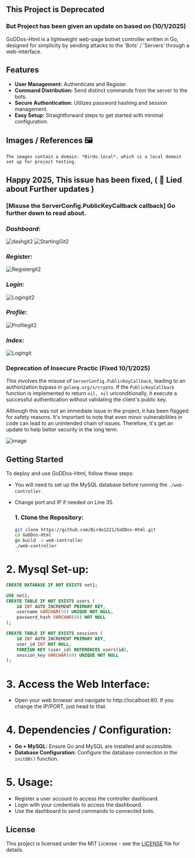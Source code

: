## This Project is Deprecated
### But Project has been given an update on based on (10/1/2025)

GoDDos-Html is a lightweight web-page botnet controller written in Go, designed for simplicity by sending attacks to the 'Bots' / 'Servers' through a web-interface.

## Features
- **User Management:** Authenticate and Register.
- **Command Distribution:** Send distinct commands from the server to the bots.
- **Secure Authentication:** Utilizes password hashing and session management.
- **Easy Setup:** Straightforward steps to get started with minimal configuration.

## **Images / References 🖼️**
   `The images contain a domain: *Birdo.local*, which is a local domain set up for project testing.`

## Happy 2025, This issue has been fixed, ( 🤡 Lied about Further updates )
###   [Misuse the ServerConfig.PublicKeyCallback callback] Go further down to read about.
  
### ***Dashboard***:
![dashgit2](https://github.com/Birdo1221/GoDDos-Html/assets/81320346/2858e11a-e3bf-4d37-a0c1-7ecc766b21a4)
![StartingGit2](https://github.com/Birdo1221/GoDDos-Html/assets/81320346/177dc1fa-ab30-4e49-bc6d-3d8807c77c2a)

### ***Register***:
![Registergit2](https://github.com/Birdo1221/GoDDos-Html/assets/81320346/69f3d100-12d4-4d2c-ab58-03a3b8af2eac)

### ***Login***:
![Logingit2](https://github.com/Birdo1221/GoDDos-Html/assets/81320346/24408d12-c45d-4df2-897a-6f651de58be7)

### ***Profile***:
![Profilegit2](https://github.com/Birdo1221/GoDDos-Html/assets/81320346/55e52bfa-112f-4354-9c87-2df5bd87acae)

### ***Index***:
![Logingit](https://github.com/Birdo1221/GoDDos-Html/assets/81320346/e9459072-2395-4cc1-944d-9fbcd10ac2de)

### Deprecation of Insecure Practic (Fixed 10/1/2025) 
This involves the misuse of `ServerConfig.PublicKeyCallback`, leading to an authorization bypass in `golang.org/x/crypto`. If the `PublicKeyCallback` function is implemented to return `nil, nil` unconditionally, it execute a successful authentication without validating the client's public key.

Although this was not an immediate issue in the project, it has been flagged for safety reasons. It's important to note that even minor vulnerabilities in code can lead to an unintended chain of issues. Therefore, it's get an update to help better security in the long term.

![image](https://github.com/user-attachments/assets/ed984ee0-8a6c-48ce-9c95-6db6b4ff2104)


## Getting Started

To deploy and use GoDDos-Html, follow these steps:

* You will need to set up the MySQL database before running the `./web-controller`.
* Change port and IP if needed on Line 35.

   ### 1. **Clone the Repository:**
   ```bash
   git clone https://github.com/Birdo1221/GoDDos-Html.git
   cd GoDDos-Html
   go build -o web-controller
   ./web-controller
   ```

# 2. **Mysql Set-up:**

   ```sql
   CREATE DATABASE IF NOT EXISTS net1;
   
   USE net1;
   CREATE TABLE IF NOT EXISTS users (
       id INT AUTO_INCREMENT PRIMARY KEY,
       username VARCHAR(50) UNIQUE NOT NULL,
       password_hash VARCHAR(60) NOT NULL
   );
   
   CREATE TABLE IF NOT EXISTS sessions (
       id INT AUTO_INCREMENT PRIMARY KEY,
       user_id INT NOT NULL,
       FOREIGN KEY (user_id) REFERENCES users(id),
       session_key VARCHAR(60) UNIQUE NOT NULL
   );
   ```

# 3. **Access the Web Interface:**
   - Open your web browser and navigate to http://localhost:80. If you change the IP/PORT, just head to that.
 
# 4. **Dependencies / Configuration:**
- **Go + MySQL:** Ensure Go and MySQL are installed and accessible.
- **Database Configuration:** Configure the database connection in the `initDB()` function.
  
# 5. **Usage:**
- Register a user account to access the controller dashboard.
- Login with your credentials to access the dashboard.
- Use the dashboard to send commands to connected bots.

## License
This project is licensed under the MIT License - see the [LICENSE](LICENSE) file for details.
